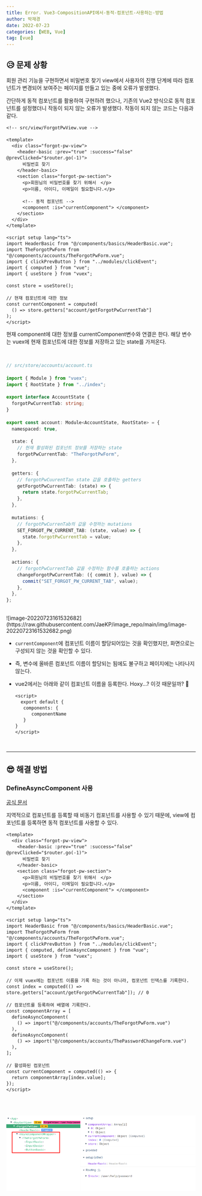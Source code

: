 ```yaml
---
title: Error. Vue3-CompositionAPI에서-동적-컴포넌트-사용하는-방법
author: 박재경
date: 2022-07-23
categories: [WEB, Vue]
tag: [vue]
---
```


## 😥 문제 상황 

회원 관리 기능을 구현하면서 비밀번호 찾기 view에서 사용자의 진행 단계에 따라 컴포넌트가 변경되어 보여주는 페이지를 만들고 있는 중에 오류가 발생했다.  

간단하게 동적 컴포넌트를 활용하여 구현하려 했으나, 기존의 Vue2 방식으로 동적 컴포넌트를 설정했더니 작동이 되지 않는 오류가 발생했다. 작동이 되지 않는 코드는 다음과 같다. 

```vue
<!-- src/view/ForgotPwView.vue --> 

<template>
  <div class="forgot-pw-view">
    <header-basic :prev="true" :success="false" @prevClicked="$router.go(-1)">
      비밀번호 찾기
    </header-basic>
    <section class="forgot-pw-section">
      <p>회원님의 비밀번호를 찾기 위해서　</p>
      <p>이름, 아이디, 이메일이 필요합니다.</p>
        
      <!-- 동적 컴포넌트 --> 
      <component :is="currentComponent"> </component>
    </section>
  </div>
</template>

<script setup lang="ts">
import HeaderBasic from "@/components/basics/HeaderBasic.vue";
import TheForgotPwForm from "@/components/accounts/TheForgotPwForm.vue";
import { clickPrevButton } from "../modules/clickEvent";
import { computed } from "vue";
import { useStore } from "vuex";
    
const store = useStore();

// 현재 컴포넌트에 대한 정보
const currentComponent = computed(
  () => store.getters["account/getForgotPwCurrentTab"]
);
</script>

```

현재 component에 대한 정보를 currentComponent변수와 연결은 한다. 해당 변수는 vuex에 현재 컴포넌트에 대한 정보를 저장하고 있는 state를 가져온다. 

<br>

```typescript
// src/store/accounts/account.ts

import { Module } from "vuex";
import { RootState } from "../index";

export interface AccountState {
  forgotPwCurrentTab: string;
}

export const account: Module<AccountState, RootState> = {
  namespaced: true,

  state: {
    // 현재 활성화된 컴포넌트 정보를 저장하는 state
    forgotPwCurrentTab: "TheForgotPwForm",
  },

  getters: {
    // forgotPwCuurentTan state 값을 호출하는 getters
    getForgotPwCurrentTab: (state) => {
      return state.forgotPwCurrentTab;
    },
  },

  mutations: {
    // forgotPwCurrenTab의 값을 수정하는 mutations
    SET_FORGOT_PW_CURRENT_TAB: (state, value) => {
      state.forgotPwCurrentTab = value;
    },
  },

  actions: {
    // forgotPwCurrentTab 값을 수정하는 함수를 호출하는 actions
    changeForgotPwCurrentTab: ({ commit }, value) => {
      commit("SET_FORGOT_PW_CURRENT_TAB", value);
    },
  },
};

```
<br>
![image-20220723161532682](https://raw.githubusercontent.com/JaeKP/image_repo/main/img/image-20220723161532682.png)

- `currentComponent`에 컴포넌트 이름이 할당되어있는 것을 확인했지만, 화면으로는 구성되지 않는 것을 확인할 수 있다. 

- 즉, 변수에 올바른 컴포넌트 이름이 할당되는 됨에도 불구하고 페이지에는 나타나지 않는다. 

- vue2에서는 아래와 같이 컴포넌트 이름을 등록한다. Hoxy...? 이것 때문일까? 🤔

  ```vue
  <script>
    export default {
     components: {
        componentName
     }
  }
  </script>
  ```

<br>

---

## 😎 해결 방법

### DefineAsyncComponent 사용

[공식 문서](https://v3.ko.vuejs.org/ko-KR/guide/component-dynamic-async.html#%E1%84%87%E1%85%B5%E1%84%83%E1%85%A9%E1%86%BC%E1%84%80%E1%85%B5-%E1%84%8F%E1%85%A5%E1%86%B7%E1%84%91%E1%85%A9%E1%84%82%E1%85%A5%E1%86%AB%E1%84%90%E1%85%B3)

지역적으로 컴포넌트를 등록할 때 비동기 컴포넌트를 사용할 수 있기 때문에, view에 컴포넌트를 등록하면 동적 컴포넌트를 사용할 수 있다. 

```vue
<template>
  <div class="forgot-pw-view">
    <header-basic :prev="true" :success="false" @prevClicked="$router.go(-1)">
      비밀번호 찾기
    </header-basic>
    <section class="forgot-pw-section">
      <p>회원님의 비밀번호를 찾기 위해서　</p>
      <p>이름, 아이디, 이메일이 필요합니다.</p>
      <component :is="currentComponent"> </component>
    </section>
  </div>
</template>

<script setup lang="ts">
import HeaderBasic from "@/components/basics/HeaderBasic.vue";
import TheForgotPwForm from "@/components/accounts/TheForgotPwForm.vue";
import { clickPrevButton } from "../modules/clickEvent";
import { computed, defineAsyncComponent } from "vue";
import { useStore } from "vuex";

const store = useStore();
    
// 이제 vuex에는 컴포넌트 이름을 기록 하는 것이 아니라, 컴포넌트 인덱스를 기록한다. 
const index = computed(() => store.getters["account/getForgotPwCurrentTab"]); // 0

// 컴포넌트를 등록하여 배열에 기록한다. 
const componentArray = [
  defineAsyncComponent(
    () => import("@/components/accounts/TheForgotPwForm.vue")
  ),
  defineAsyncComponent(
    () => import("@/components/accounts/ThePasswordChangeForm.vue")
  ),
];

// 활성화된 컴포넌트
const currentComponent = computed(() => {
  return componentArray[index.value];
});
</script>


```

<br>

![image-20220723170740985](https://raw.githubusercontent.com/JaeKP/image_repo/main/img/image-20220723170740985.png)

<br>
